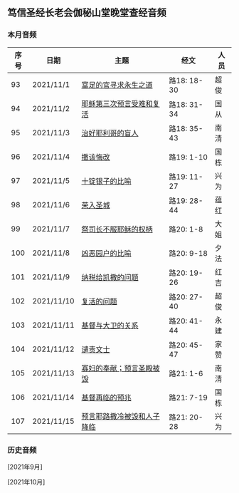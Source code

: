 ## 笃信圣经长老会伽秘山堂晚堂查经音频

### 本月音频

|序号|日期|主题|经文|人员|
|---|----|---|---|---|
|93|2021/11/1|[富足的官寻求永生之道](https://carmelbible.sgp1.digitaloceanspaces.com/202111/Luke93.mp3)|路18: 18-30|超俊|
|94|2021/11/2|[耶稣第三次预言受难和复活](/static/Luke94.mp3)|路18: 31-34|国从|
|95|2021/11/3|[治好耶利哥的盲人](/static/Luke95.mp3)|路18: 35-43|南清|
|96|2021/11/4|[撒该悔改](/static/Luke96.mp3)|路19: 1-10|国栋|
|97|2021/11/5|[十锭银子的比喻](/static/Luke97.mp3)|路19: 11-27|兴为|
|98|2021/11/6|[荣入圣城](/static/Luke98.mp3)|路19: 28-44|蕴红|
|99|2021/11/7|[祭司长不服耶稣的权柄](/static/Luke99.mp3)|路20: 1-8|大姐|
|100|2021/11/8|[凶恶园户的比喻](/static/Luke100.mp3)|路20: 9-18|夕法|
|101|2021/11/9|[纳税给凯撒的问题](/static/Luke101.mp3)|路20: 19-26|红吉|
|102|2021/11/10|[复活的问题](/static/Luke102.mp3)|路20: 27-40|超俊|
|103|2021/11/11|[基督与大卫的关系](/static/Luke103.mp3)|路20: 41-44|永建|
|104|2021/11/12|[谴责文士](/static/Luke104.mp3)|路20: 45-47|家赞|
|105|2021/11/13|[寡妇的奉献；预言圣殿被毁](/static/Luke105.mp3)|路21: 1-6|南清|
|106|2021/11/14|[基督再临的预兆](/static/Luke106.mp3)|路21: 7-19|国栋|
|107|2021/11/15|[预言耶路撒冷被毁和人子降临](/static/Luke107.mp3)|路21: 20-28|兴为|

### 历史音频

[2021年9月]

[2021年10月]
